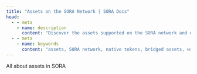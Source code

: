 ```yaml
---
title: "Assets on the SORA Network | SORA Docs"
head:
  - - meta
    - name: description
      content: "Discover the assets supported on the SORA network and explore their features and functionalities. Learn about the different types of assets, such as native tokens, bridged assets, and wrapped assets, and understand how they enable diverse financial activities within the SORA ecosystem."
  - - meta
    - name: keywords
      content: "assets, SORA network, native tokens, bridged assets, wrapped assets, financial activities, SORA ecosystem"
---
```


All about assets in SORA
